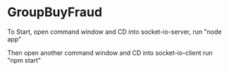 # GroupBuyFraud

To Start, open command window and CD into socket-io-server, run "node app"

Then open another command window and CD into socket-io-client run "npm start"
